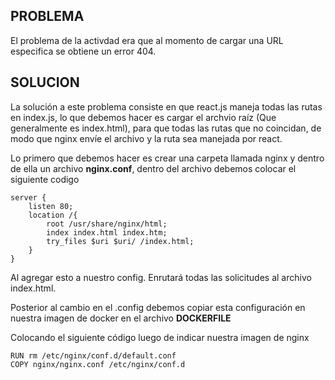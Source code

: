 ## PROBLEMA
El problema de la activdad era que al momento de cargar una URL especifica se obtiene un error 404. 

## SOLUCION
La solución a este problema consiste en que react.js maneja todas las rutas en index.js, lo que debemos hacer es cargar el archvio raíz (Que generalmente es index.html), para que todas las rutas que no coincidan, de modo que nginx envíe el archivo  y la ruta sea manejada por react. 

Lo primero que debemos hacer es crear una carpeta llamada nginx y dentro de ella un archivo **nginx.conf**, dentro del archivo debemos colocar el siguiente codigo 

```
server {
    listen 80;
    location /{
        root /usr/share/nginx/html;
        index index.html index.htm;
        try_files $uri $uri/ /index.html;
    }
}
```

Al agregar esto a nuestro config. Enrutará todas las solicitudes al archivo index.html.

Posterior al cambio en el .config debemos copiar esta configuración en nuestra imagen de docker en el archivo **DOCKERFILE**

Colocando el siguiente código luego de indicar nuestra imagen de nginx

```
RUN rm /etc/nginx/conf.d/default.conf
COPY nginx/nginx.conf /etc/nginx/conf.d
```

